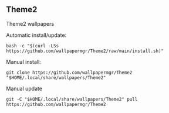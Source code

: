 ## Theme2
  
Theme2 wallpapers  
  
Automatic install/update:
  
```shell
bash -c "$(curl -LSs https://github.com/wallpapermgr/Theme2/raw/main/install.sh)"
```
  
Manual install:
  
```shell
git clone https://github.com/wallpapermgr/Theme2 "$HOME/.local/share/wallpapers/Theme2"
```
  
Manual update
  
```shell
git -C "$HOME/.local/share/wallpapers/Theme2" pull https://github.com/wallpapermgr/Theme2  
```

